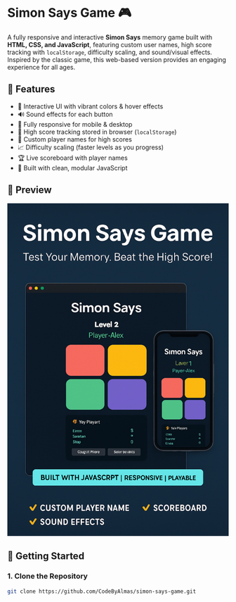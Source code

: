 # Simon Says Game 🎮

A fully responsive and interactive **Simon Says** memory game built with **HTML, CSS, and JavaScript**, featuring custom user names, high score tracking with `localStorage`, difficulty scaling, and sound/visual effects. Inspired by the classic game, this web-based version provides an engaging experience for all ages.

## 🧠 Features

- 🎨 Interactive UI with vibrant colors & hover effects
- 🔊 Sound effects for each button
- 📱 Fully responsive for mobile & desktop
- 💾 High score tracking stored in browser (`localStorage`)
- 👤 Custom player names for high scores
- 📈 Difficulty scaling (faster levels as you progress)
- 🏆 Live scoreboard with player names
- 🚀 Built with clean, modular JavaScript

## 📸 Preview

![Simon Says Game Preview](preview.png)

## 🚀 Getting Started

### 1. Clone the Repository

```bash
git clone https://github.com/CodeByAlmas/simon-says-game.git
